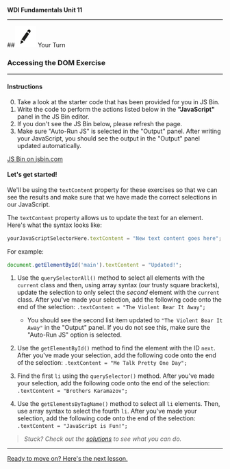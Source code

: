 **WDI Fundamentals Unit 11**

---

##![Your Turn](../assets/exercise.png) Your Turn

### Accessing the DOM Exercise

---

#### Instructions

0. Take a look at the starter code that has been provided for you in JS Bin.
0. Write the code to perform the actions listed below in the **"JavaScript"** panel in the JS Bin editor. 
0. If you don't see the JS Bin below, please refresh the page.
0. Make sure "Auto-Run JS" is selected in the "Output" panel. After writing your JavaScript, you should see the output in the "Output" panel updated automatically.

<a class="jsbin-embed" href="http://jsbin.com/wasidij/embed?html,js,output">JS Bin on jsbin.com</a><script src="http://static.jsbin.com/js/embed.min.js?3.41.0"></script>

#### Let's get started!

We'll be using the `textContent` property for these exercises so that we can see the results and make sure that we have made the correct selections in our JavaScript.

The `textContent` property allows us to update the text for an element. Here's what the syntax looks like:

```js
yourJavaScriptSelectorHere.textContent = "New text content goes here";
```

For example:

```js
document.getElementById('main').textContent = "Updated!";
```

1. Use the `querySelectorAll()` method to select all elements with the `current` class and then, using array syntax (our trusty square brackets), update the selection to only select the _second_ element with the `current` class. After you've made your selection, add the following code onto the end of the selection: `.textContent = "The Violent Bear It Away";`
	- You should see the second list item updated to `"The Violent Bear It Away"` in the "Output" panel. If you do not see this, make sure the "Auto-Run JS" option is selected.

2. Use the `getElementById()` method to find the element with the ID `next`. After you've made your selection, add the following code onto the end of the selection: `.textContent = "Me Talk Pretty One Day";`

3. Find the first `li` using the `querySelector()` method. After you've made your selection, add the following code onto the end of the selection: `.textContent = "Brothers Karamazov";`

4. Use the `getElementsByTagName()` method to select all `li` elements. Then, use array syntax to select the fourth `li`. After you've made your selection, add the following code onto the end of the selection: `.textContent = "JavaScript is Fun!";`


> *Stuck? Check out the [solutions](../exercise-solutions.md#accessing-the-dom) to see what you can do.*

---
[Ready to move on? Here's the next lesson.](manipulating-the-dom.md)
